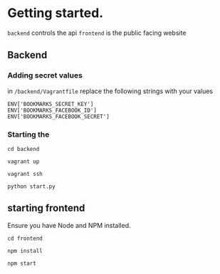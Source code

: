 # Getting started.

`backend` controls the api
`frontend` is the public facing website

## Backend

### Adding secret values

in `/backend/Vagrantfile` replace the following strings with your values

```
ENV['BOOKMARKS_SECRET_KEY']
ENV['BOOKMARKS_FACEBOOK_ID']
ENV['BOOKMARKS_FACEBOOK_SECRET']
```


### Starting the

`cd backend`

`vagrant up`

`vagrant ssh`

`python start.py`

## starting frontend

Ensure you have Node and NPM installed.

`cd frontend`

`npm install`

`npm start`
